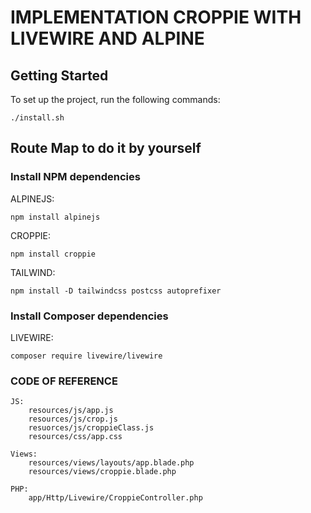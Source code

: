 # IMPLEMENTATION CROPPIE WITH LIVEWIRE AND ALPINE

## Getting Started

To set up the project, run the following commands:

```./install.sh```

## Route Map to do it by yourself

### Install NPM dependencies

ALPINEJS:

```npm install alpinejs```

CROPPIE:

```npm install croppie```

TAILWIND:

```npm install -D tailwindcss postcss autoprefixer```

### Install Composer dependencies

LIVEWIRE:

```composer require livewire/livewire```

### CODE OF REFERENCE

    JS:
        resources/js/app.js
        resources/js/crop.js
        resuorces/js/croppieClass.js
        resources/css/app.css
    
    Views:
        resources/views/layouts/app.blade.php
        resources/views/croppie.blade.php

    PHP:
        app/Http/Livewire/CroppieController.php


